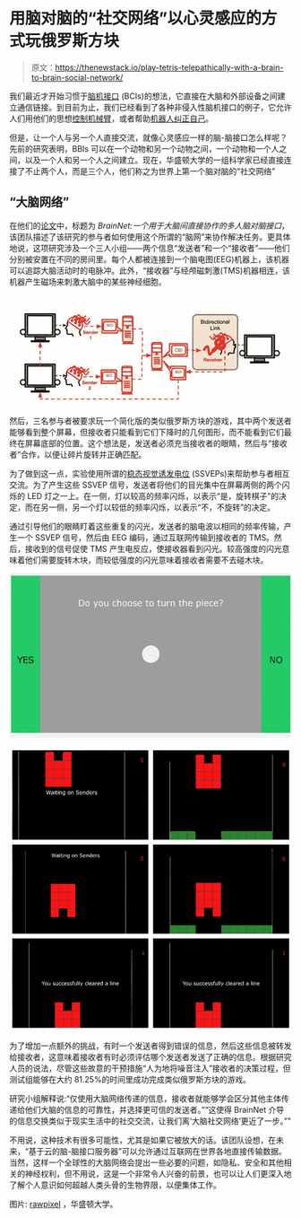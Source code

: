 # 用脑对脑的“社交网络”以心灵感应的方式玩俄罗斯方块

> 原文：<https://thenewstack.io/play-tetris-telepathically-with-a-brain-to-brain-social-network/>

我们最近才开始习惯于[脑机接口](https://en.wikipedia.org/wiki/Brain%E2%80%93computer_interface) (BCIs)的想法，它直接在大脑和外部设备之间建立通信链接。到目前为止，我们已经看到了各种非侵入性脑机接口的例子，它允许人们用他们的思想[控制机械臂](https://thenewstack.io/control-robotic-arm-mind-using-machine-learning/)，或者帮助[机器人纠正自己](https://thenewstack.io/self-correcting-robot-thats-telepathically-controlled-human-brain/)。

但是，让一个人与另一个人直接交流，就像心灵感应一样的脑-脑接口怎么样呢？先前的研究表明，BBIs 可以在一个动物和另一个动物之间，一个动物和一个人之间，以及一个人和另一个人之间建立。现在，华盛顿大学的一组科学家已经直接连接了不止两个人，而是三个人，他们称之为世界上第一个脑对脑的“社交网络”

## “大脑网络”

在他们的[论文](https://arxiv.org/pdf/1809.08632.pdf)中，标题为 *BrainNet:一个用于大脑间直接协作的多人脑对脑接口*，该团队描述了该研究的参与者如何使用这个所谓的“脑网”来协作解决任务。更具体地说，这项研究涉及一个三人小组——两个信息“发送者”和一个“接收者”——他们分别被安置在不同的房间里。每个人都被连接到一个脑电图(EEG)机器上，该机器可以追踪大脑活动时的电脉冲。此外，“接收器”与经颅磁刺激(TMS)机器相连，该机器产生磁场来刺激大脑中的某些神经细胞。

![](img/9319ae4c12c36ac06334820d5cc71186.png)

然后，三名参与者被要求玩一个简化版的类似俄罗斯方块的游戏，其中两个发送者能够看到整个屏幕，但接收者只能看到它们下降时的几何图形，而不能看到它们最终在屏幕底部的位置。这个想法是，发送者必须充当接收者的眼睛，然后与“接收者”合作，以便让碎片旋转并正确匹配。

为了做到这一点，实验使用所谓的[稳态视觉诱发电位](https://en.wikipedia.org/wiki/Steady_state_visually_evoked_potential) (SSVEPs)来帮助参与者相互交流。为了产生这些 SSVEP 信号，发送者将他们的目光集中在屏幕两侧的两个闪烁的 LED 灯之一上。在一侧，灯以较高的频率闪烁，以表示“是，旋转棋子”的决定，而在另一侧，另一个灯以较低的频率闪烁，以表示“不，不旋转”的决定。

通过引导他们的眼睛盯着这些重复的闪光，发送者的脑电波以相同的频率传输，产生一个 SSVEP 信号，然后由 EEG 编码，通过互联网传输到接收者的 TMS。然后，接收到的信号促使 TMS 产生电反应，使接收器看到闪光。较高强度的闪光意味着他们需要旋转木块，而较低强度的闪光意味着接收者需要不去碰木块。

![](img/c373b17b6d5991a4759cc343c100e4b9.png)

![](img/ffe4d5900a9034d9fca1992704da36c3.png)

为了增加一点额外的挑战，有时一个发送者得到错误的信息，然后这些信息被转发给接收者，这意味着接收者有时必须评估哪个发送者发送了正确的信息。根据研究人员的说法，尽管这些故意的干预措施“人为地将噪音注入”接收者的决策过程，但测试组能够在大约 81.25%的时间里成功完成类似俄罗斯方块的游戏。

研究小组解释说:“仅使用大脑网络传递的信息，接收者就能够学会区分其他主体传递给他们大脑的信息的可靠性，并选择更可信的发送者。”“这使得 BrainNet 介导的信息交换类似于现实生活中的社交交流，让我们离‘大脑社交网络’更近了一步。”"

不用说，这种技术有很多可能性，尤其是如果它被放大的话。该团队设想，在未来，“基于云的脑-脑接口服务器”可以允许通过互联网在世界各地直接传输数据。当然，这样一个全球性的大脑网络会提出一些必要的问题，如隐私、安全和其他相关的神经权利，但不用说，这是一个非常令人兴奋的前景，也可以让人们更深入地了解个人意识如何超越人类头骨的生物界限，以便集体工作。

图片: [rawpixel](https://www.rawpixel.com/) ，华盛顿大学。

<svg xmlns:xlink="http://www.w3.org/1999/xlink" viewBox="0 0 68 31" version="1.1"><title>Group</title> <desc>Created with Sketch.</desc></svg>